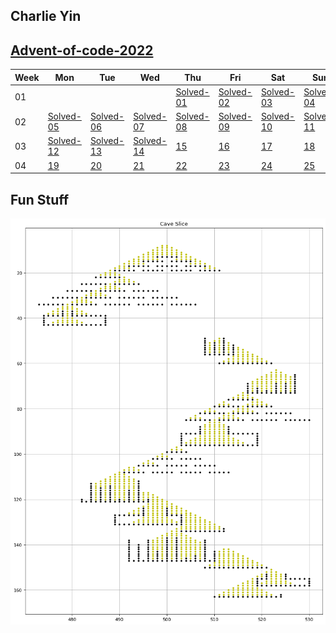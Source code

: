 ## Charlie Yin 

## [Advent-of-code-2022](https://adventofcode.com/2022)

Week|Mon|Tue|Wed|Thu|Fri|Sat|Sun|
|---|---|---|---|---|---|---|---|
| 01|   |   |   |[Solved-01](2022/day-01)|[Solved-02](2022/day-02)|[Solved-03](2022/day-03)|[Solved-04](2022/day-04)|
| 02|[Solved-05](2022/day-05)|[Solved-06](2022/day-06)|[Solved-07](2022/day-07)|[Solved-08](2022/day-08)|[Solved-09](2022/day-09)|[Solved-10](2022/day-10)|[Solved-11](2022/day-11)|
| 03|[Solved-12](2022/day-12)|[Solved-13](2022/day-13)|[Solved-14](2022/day-14)|[15](2022/day-15)|[16](2022/day-16)|[17](2022/day-17)|[18](2022/day-18)|
| 04|[19](2022/day-19)|[20](2022/day-20)|[21](2022/day-21)|[22](2022/day-22)|[23](2022/day-23)|[24](2022/day-24)|[25](2022/day-25)|

## Fun Stuff

![Day 14 Solution](.plots/day-14-cave-01.png)
